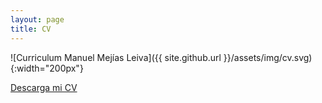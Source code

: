 ```yaml
---
layout: page
title: CV
---
```


![Curriculum Manuel Mejías Leiva]({{ site.github.url }}/assets/img/cv.svg){:width="200px"}

<a download href="{{ site.github.url }}/assets/cv/cv_manuelmejiasleiva.pdf">Descarga mi CV</a>
 
